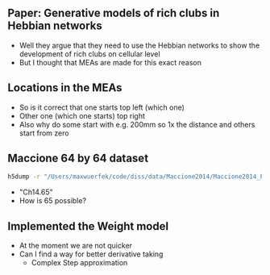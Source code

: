 ## Paper: Generative models of rich clubs in Hebbian networks
* Well they argue that they need to use the Hebbian networks to show the development of rich clubs on cellular level
* But I thought that MEAs are made for this exact reason

## Locations in the MEAs
* So is it correct that one starts top left (which one)
* Other one (which one starts) top right
* Also why do some start with e.g. 200mm so 1x the distance and others start from zero


## Maccione 64 by 64 dataset
```bash
h5dump -r "/Users/maxwuerfek/code/diss/data/Maccione2014/Maccione2014_P8_m2r1_bursts_filtered.h5"
````
* "Ch14.65"
* How is 65 possible?

## Implemented the Weight model
* At the moment we are not quicker
* Can I find a way for better derivative taking
    * Complex Step approximation


